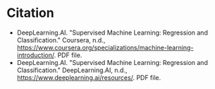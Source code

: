 # Citation
- DeepLearning.AI. "Supervised Machine Learning: Regression and Classification." Coursera, n.d., https://www.coursera.org/specializations/machine-learning-introduction/. PDF file.
- DeepLearning.AI. "Supervised Machine Learning: Regression and Classification." DeepLearning.AI, n.d., https://www.deeplearning.ai/resources/. PDF file.
